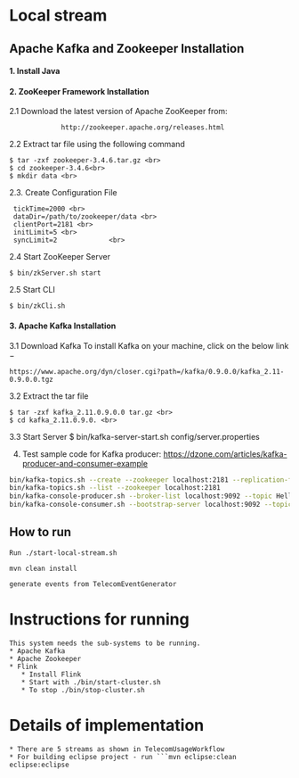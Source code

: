 # Local stream

## Apache Kafka and Zookeeper Installation
####  1. Install Java
####  2. ZooKeeper Framework Installation

2.1 Download the latest version of Apache ZooKeeper from:
                 
                 http://zookeeper.apache.org/releases.html
              
2.2 Extract tar file using the following command
```$ cd opt/ <br>
$ tar -zxf zookeeper-3.4.6.tar.gz <br>
$ cd zookeeper-3.4.6<br>
$ mkdir data <br>
```
2.3. Create Configuration File <br>
   ``` $ vi conf/zoo.cfg <br>
    tickTime=2000 <br>
    dataDir=/path/to/zookeeper/data <br>
    clientPort=2181 <br>
    initLimit=5 <br>
    syncLimit=2             <br>    
````

2.4 Start ZooKeeper Server 

    $ bin/zkServer.sh start

2.5 Start CLI

    $ bin/zkCli.sh 
    
#### 3. Apache Kafka Installation

3.1 Download Kafka
To install Kafka on your machine, click on the below link −

    https://www.apache.org/dyn/closer.cgi?path=/kafka/0.9.0.0/kafka_2.11-0.9.0.0.tgz        

3.2 Extract the tar file

```$ cd opt/ <br>
$ tar -zxf kafka_2.11.0.9.0.0 tar.gz <br>
$ cd kafka_2.11.0.9.0. <br>
```
3.3 Start Server
    $ bin/kafka-server-start.sh config/server.properties

4. Test sample code for Kafka producer:
    https://dzone.com/articles/kafka-producer-and-consumer-example
    
```bin/kafka-server-start.sh config/server.properties
bin/kafka-topics.sh --create --zookeeper localhost:2181 --replication-factor 1 --partitions 1 --topic Hello-Kafka
bin/kafka-topics.sh --list --zookeeper localhost:2181
bin/kafka-console-producer.sh --broker-list localhost:9092 --topic Hello-Kafka
bin/kafka-console-consumer.sh --bootstrap-server localhost:9092 --topic Hello-Kafka --from-beginning
```

## How to run
	Run ./start-local-stream.sh

	mvn clean install

	generate events from TelecomEventGenerator

# Instructions for running

    This system needs the sub-systems to be running.
    * Apache Kafka
    * Apache Zookeeper
    * Flink
       * Install Flink
       * Start with ./bin/start-cluster.sh
       * To stop ./bin/stop-cluster.sh
  
# Details of implementation

    * There are 5 streams as shown in TelecomUsageWorkflow
    * For building eclipse project - run ```mvn eclipse:clean eclipse:eclipse
